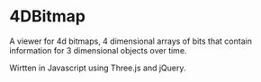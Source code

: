 # 4DBitmap

A viewer for 4d bitmaps, 4 dimensional arrays of bits that contain information for 3 dimensional objects over time.

Wirtten in Javascript using Three.js and jQuery.
